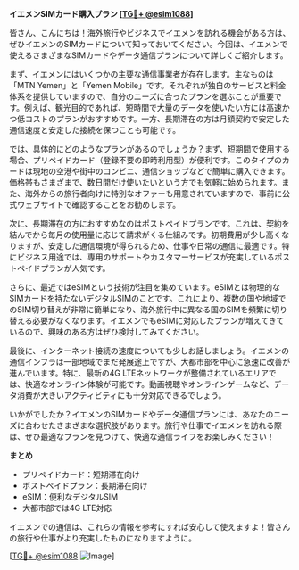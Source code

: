 **イエメンSIMカード購入プラン [[TG💪+ @esim1088](https://t.me/s/esim1088)]**

皆さん、こんにちは！海外旅行やビジネスでイエメンを訪れる機会がある方は、ぜひイエメンのSIMカードについて知っておいてください。今回は、イエメンで使えるさまざまなSIMカードやデータ通信プランについて詳しくご紹介します。

まず、イエメンにはいくつかの主要な通信事業者が存在します。主なものは「MTN Yemen」と「Yemen Mobile」です。それぞれが独自のサービスと料金体系を提供していますので、自分のニーズに合ったプランを選ぶことが重要です。例えば、観光目的であれば、短時間で大量のデータを使いたい方には高速かつ低コストのプランがおすすめです。一方、長期滞在の方は月額契約で安定した通信速度と安定した接続を保つことも可能です。

では、具体的にどのようなプランがあるのでしょうか？まず、短期間で使用する場合、プリペイドカード（登録不要の即時利用型）が便利です。このタイプのカードは現地の空港や街中のコンビニ、通信ショップなどで簡単に購入できます。価格帯もさまざまで、数日間だけ使いたいという方でも気軽に始められます。また、海外からの旅行者向けに特別なオファーも用意されていますので、事前に公式ウェブサイトで確認することをお勧めします。

次に、長期滞在の方におすすめなのはポストペイドプランです。これは、契約を結んでから毎月の使用量に応じて請求がくる仕組みです。初期費用が少し高くなりますが、安定した通信環境が得られるため、仕事や日常の通信に最適です。特にビジネス用途では、専用のサポートやカスタマーサービスが充実しているポストペイドプランが人気です。

さらに、最近ではeSIMという技術が注目を集めています。eSIMとは物理的なSIMカードを持たないデジタルSIMのことです。これにより、複数の国や地域でのSIM切り替えが非常に簡単になり、海外旅行中に異なる国のSIMを頻繁に切り替える必要がなくなります。イエメンでもeSIMに対応したプランが増えてきているので、興味のある方はぜひ検討してみてください。

最後に、インターネット接続の速度についても少しお話しましょう。イエメンの通信インフラは一部地域でまだ発展途上ですが、大都市部を中心に急速に改善が進んでいます。特に、最新の4G LTEネットワークが整備されているエリアでは、快適なオンライン体験が可能です。動画視聴やオンラインゲームなど、データ消費が大きいアクティビティにも十分対応できるでしょう。

いかがでしたか？イエメンのSIMカードやデータ通信プランには、あなたのニーズに合わせたさまざまな選択肢があります。旅行や仕事でイエメンを訪れる際は、ぜひ最適なプランを見つけて、快適な通信ライフをお楽しみください！

**まとめ**
- プリペイドカード：短期滞在向け
- ポストペイドプラン：長期滞在向け
- eSIM：便利なデジタルSIM
- 大都市部では4G LTE対応

イエメンでの通信は、これらの情報を参考にすれば安心して使えますよ！皆さんの旅行や仕事がより充実したものになりますように。

[[TG💪+ @esim1088](https://t.me/s/esim1088) ![Image](https://i.postimg.cc/Y0z9fWf4/image.png)]